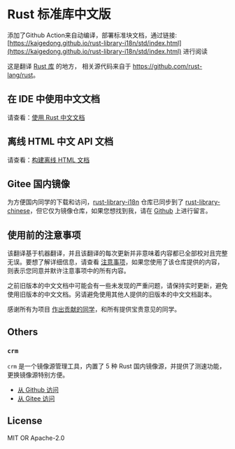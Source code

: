 # Rust 标准库中文版

添加了Github Action来自动编译，部署标准块文档，通过链接: [https://kaigedong.github.io/rust-library-i18n/std/index.html](https://kaigedong.github.io/rust-library-i18n/std/index.html) 进行阅读


这是翻译 [Rust 库](https://github.com/rust-lang/rust/tree/master/library) 的地方， 相关源代码来自于 <https://github.com/rust-lang/rust>。



## 在 IDE 中使用中文文档

请查看：[使用 Rust 中文文档](./docs/Install.md)




## 离线 HTML 中文 API 文档

请查看：[构建离线 HTML 文档](./docs/BuildHtml.md)



## Gitee 国内镜像

为方便国内同学的下载和访问，[rust-library-i18n](https://github.com/wtklbm/rust-library-i18n) 仓库已同步到了 [rust-library-chinese](https://gitee.com/wtklbm/rust-library-chinese)，但它仅为镜像仓库，如果您想找到我，请在 [Github](https://github.com/wtklbm) 上进行留言。




## 使用前的注意事项

该翻译基于机器翻译，并且该翻译的每次更新并非意味着内容都已全部校对且完整无误。要想了解详细信息，请查看 [注意事项](./docs/NOTE.md)，如果您使用了该仓库提供的内容，则表示您同意并默许注意事项中的所有内容。

之前旧版本的中文文档中可能会有一些未发现的严重问题，请保持实时更新，避免使用旧版本的中文文档。另请避免使用其他人提供的旧版本的中文文档副本。

感谢所有为项目 [作出贡献的同学](https://github.com/wtklbm/rust-library-i18n/graphs/contributors)，和所有提供宝贵意见的同学。



## Others

### `crm`

`crm` 是一个镜像源管理工具，内置了 5 种 Rust 国内镜像源，并提供了测速功能，更换镜像源特别方便。

- [从 Github 访问](https://github.com/wtklbm/crm)
- [从 Gitee 访问](https://gitee.com/wtklbm/crm)




## License

MIT OR Apache-2.0

